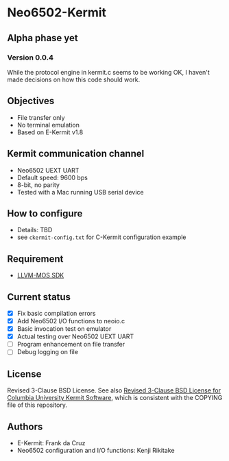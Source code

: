# Neo6502-Kermit

## Alpha phase yet

### Version 0.0.4

While the protocol engine in kermit.c seems to be working OK,
I haven't made decisions on how this code should work.

## Objectives

* File transfer only
* No terminal emulation
* Based on E-Kermit v1.8

## Kermit communication channel

* Neo6502 UEXT UART
* Default speed: 9600 bps
* 8-bit, no parity
* Tested with a Mac running USB serial device

## How to configure

* Details: TBD
* see `ckermit-config.txt` for C-Kermit configuration example

## Requirement

* [LLVM-MOS SDK](https://github.com/llvm-mos/llvm-mos-sdk/)

## Current status

* [x] Fix basic compilation errors
* [x] Add Neo6502 I/O functions to neoio.c
* [x] Basic invocation test on emulator
* [x] Actual testing over Neo6502 UEXT UART
* [ ] Program enhancement on file transfer
* [ ] Debug logging on file

## License

Revised 3-Clause BSD License. See also [Revised 3-Clause BSD License for Columbia University Kermit Software](https://kermitproject.org/cu-bsd-license.html), which is consistent with the COPYING file of this repository.
## Authors

* E-Kermit: Frank da Cruz
* Neo6502 configuration and I/O functions: Kenji Rikitake

